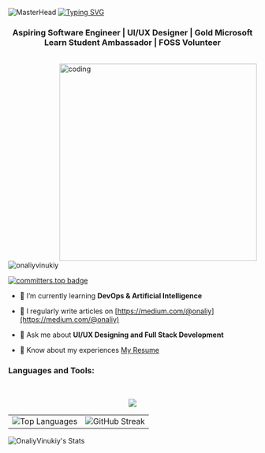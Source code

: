 ![MasterHead](https://github.com/OnaliyVinukiy/OnaliyVinukiy/blob/main/Make%20your%20README%20(1).png)
<a href="https://git.io/typing-svg"><img src="https://readme-typing-svg.demolab.com?font=Fira+Code&size=30&pause=1000&center=true&vCenter=true&random=false&width=800&lines=Hi%F0%9F%91%8B+I+am+Onaliy+Vinukiy+Jayawardana" alt="Typing SVG" /></a>
<h3 align="center">Aspiring Software Engineer | UI/UX Designer | Gold Microsoft Learn Student Ambassador | FOSS Volunteer </h3>
<br/>
<img align="right" alt="coding" width="400" src="https://media.giphy.com/media/v1.Y2lkPTc5MGI3NjExa3VvNmdkNDhrcnZrMzRmdHh2MWUyMnlxeXl2YTBuY3BhMmJ3eHlmcCZlcD12MV9pbnRlcm5hbF9naWZfYnlfaWQmY3Q9Zw/L1R1tvI9svkIWwpVYr/giphy.gif">
<p align="left"> <img src="https://komarev.com/ghpvc/?username=onaliyvinukiy&label=Profile%20views&color=0e75b6&style=flat" alt="onaliyvinukiy" /> </p>

[![committers.top badge](https://user-badge.committers.top/sri_lanka_public/OnaliyVinukiy.svg)](https://user-badge.committers.top/sri_lanka_public/OnaliyVinukiy)
- 🌱 I’m currently learning **DevOps & Artificial Intelligence**

- 📝 I regularly write articles on [https://medium.com/@onaliy](https://medium.com/@onaliy)

- 💬 Ask me about **UI/UX Designing and Full Stack Development**

- 📄 Know about my experiences [My Resume](https://drive.google.com/file/d/1Oz0CwS1bybIuhvjBfS2y0lzUflH0oImC/view?usp=sharing)




<h3 align="left">Languages and Tools:</h3>


<br/>



<p align="center">
  <a href="https://skillicons.dev">
<img src="https://skillicons.dev/icons?i=html,css,js,java,react,nodejs,php,py,dart,flutter,c,cs,dotnet,azure,git,github,tailwind,bootstrap,mysql,firebase,idea,eclipse,androidstudio,vscode,visualstudio,figma&theme=dark&perline=13"/>
 </a>
</p>
<table>
  <tr>
    <td>
      <img src="https://github-readme-stats.vercel.app/api/top-langs/?username=OnaliyVinukiy&theme=highcontrast&layout=compact&langs_count=20&hide_border=true&count_private=true" alt="Top Languages">
    </td>
    <td>
      <img src="https://github-readme-streak-stats.herokuapp.com/?user=OnaliyVinukiy&theme=highcontrast&hide_border=true" alt="GitHub Streak">
    </td>
  </tr>
</table>

 ![OnaliyVinukiy's Stats](https://github-readme-stats.vercel.app/api?username=OnaliyVinukiy&theme=midnight-purple&show_icons=true&hide_border=true&count_private=true)



